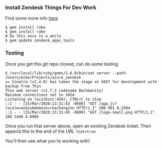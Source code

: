 ### Install Zendesk Things For Dev Work

Find some more info [here](https://develop.zendesk.com/hc/en-us/articles/360001075048)

```
$ gem install rake
$ gem install rake
# Do this once in a while
$ gem update zendesk_apps_tools
```

### Testing

Once you get this git repo cloned, can do some testing

```
$ /usr/local/lib/ruby/gems/2.6.0/bin/zat server --path /Users/mike/Projects/azure_zendesk
== Sinatra (v1.4.8) has taken the stage on 4567 for development with backup from Thin
Thin web server (v1.7.2 codename Bachmanity)
Maximum connections set to 1024
Listening on localhost:4567, CTRL+C to stop
::1 - - [15/Mar/2020:13:31:43 -0600] "GET /app.js?locale=en&subdomain=reachengine HTTP/1.1" 200 981 0.2594
::1 - - [15/Mar/2020:13:31:45 -0600] "GET /logo-small.png HTTP/1.1" 200 1448 0.0006
```

Once you run that server above, open an existing Zendesk ticket.  Then append this to the end of the URL `?zat=true`

You'll then see what you're working with!